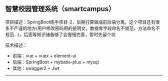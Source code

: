 ## 智慧校园管理系统（smartcampus）

项目描述：SpringBoot练手项目-2，后期打算做成前后端分离，这个项目还有很多不严谨的地方(用户修改密码用的是明文，数据库字段命名不规范，方法命名不规范...)，后面等知识储备够了会慢慢完善，暂时先留个坑

技术描述：

+ 前端：vue + vuex + element-ui
+ 后端：SpringBoot + mybatis-plus + mysql
+ 其他：swagger2 + Jwt
---

